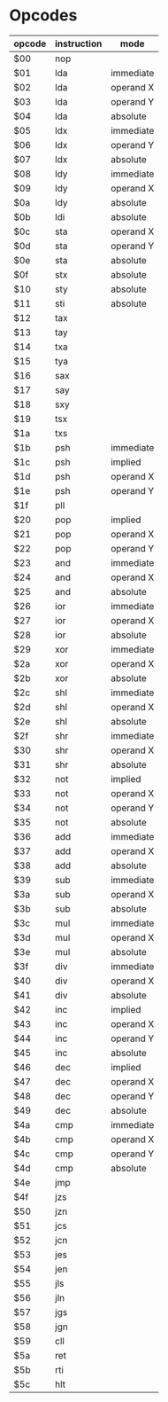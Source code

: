 # Opcodes

| opcode | instruction | mode |
| --- | --- | --- |
| $00 | nop |  |
| $01 | lda | immediate |
| $02 | lda | operand X |
| $03 | lda | operand Y |
| $04 | lda | absolute |
| $05 | ldx | immediate |
| $06 | ldx | operand Y |
| $07 | ldx | absolute |
| $08 | ldy | immediate |
| $09 | ldy | operand X |
| $0a | ldy | absolute |
| $0b | ldi | absolute |
| $0c | sta | operand X |
| $0d | sta | operand Y |
| $0e | sta | absolute |
| $0f | stx | absolute |
| $10 | sty | absolute |
| $11 | sti | absolute |
| $12 | tax |  |
| $13 | tay |  |
| $14 | txa |  |
| $15 | tya |  |
| $16 | sax |  |
| $17 | say |  |
| $18 | sxy |  |
| $19 | tsx |  |
| $1a | txs |  |
| $1b | psh | immediate |
| $1c | psh | implied |
| $1d | psh | operand X |
| $1e | psh | operand Y |
| $1f | pll |  |
| $20 | pop | implied |
| $21 | pop | operand X |
| $22 | pop | operand Y |
| $23 | and | immediate |
| $24 | and | operand X |
| $25 | and | absolute |
| $26 | ior | immediate |
| $27 | ior | operand X |
| $28 | ior | absolute |
| $29 | xor | immediate |
| $2a | xor | operand X |
| $2b | xor | absolute |
| $2c | shl | immediate |
| $2d | shl | operand X |
| $2e | shl | absolute |
| $2f | shr | immediate |
| $30 | shr | operand X |
| $31 | shr | absolute |
| $32 | not | implied |
| $33 | not | operand X |
| $34 | not | operand Y |
| $35 | not | absolute |
| $36 | add | immediate |
| $37 | add | operand X |
| $38 | add | absolute |
| $39 | sub | immediate |
| $3a | sub | operand X |
| $3b | sub | absolute |
| $3c | mul | immediate |
| $3d | mul | operand X |
| $3e | mul | absolute |
| $3f | div | immediate |
| $40 | div | operand X |
| $41 | div | absolute |
| $42 | inc | implied |
| $43 | inc | operand X |
| $44 | inc | operand Y |
| $45 | inc | absolute |
| $46 | dec | implied |
| $47 | dec | operand X |
| $48 | dec | operand Y |
| $49 | dec | absolute |
| $4a | cmp | immediate |
| $4b | cmp | operand X |
| $4c | cmp | operand Y |
| $4d | cmp | absolute |
| $4e | jmp |  |
| $4f | jzs |  |
| $50 | jzn |  |
| $51 | jcs |  |
| $52 | jcn |  |
| $53 | jes |  |
| $54 | jen |  |
| $55 | jls |  |
| $56 | jln |  |
| $57 | jgs |  |
| $58 | jgn |  |
| $59 | cll |  |
| $5a | ret |  |
| $5b | rti |  |
| $5c | hlt |  |
<!-- END OPCODES -->
